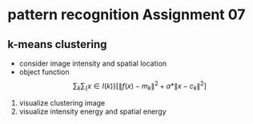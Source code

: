 # pattern recognition Assignment 07

## k-means clustering
- consider image intensity and spatial location
- object function
$$ \sum_k \sum_\{ x \in I(k) \} [ \| f(x) - m_k \|^2 + a * \| x - c_k \|^2 ] $$

1. visualize clustering image
2. visualize intensity energy and spatial energy
